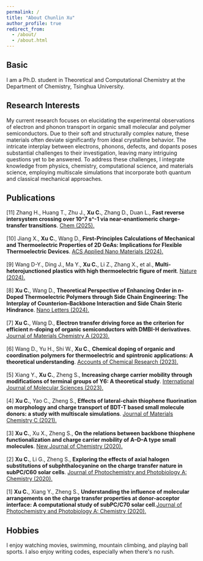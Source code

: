```yaml
---
permalink: /
title: "About Chunlin Xu"
author_profile: true
redirect_from: 
  - /about/
  - /about.html
---
```


## Basic
I am a Ph.D. student in Theoretical and Computational Chemistry at the Department of Chemistry, Tsinghua University.

## Research Interests
My current research focuses on elucidating the experimental observations of electron and phonon transport in organic small molecular and polymer semiconductors. Due to their soft and structurally complex nature, these materials often deviate significantly from ideal crystalline behavior. The intricate interplay between electrons, phonons, defects, and dopants poses substantial challenges to their investigation, leaving many intriguing questions yet to be answered. To address these challenges, I integrate knowledge from physics, chemistry, computational science, and materials science, employing multiscale simulations that incorporate both quantum and classical mechanical approaches.

## Publications
[11] Zhang H., Huang T., Zhu J., **Xu C.**, Zhang D., Duan L., **Fast reverse intersystem crossing over 10^7 s^-1 via near-enantiomeric charge-transfer transitions**. [Chem (2025).](https://doi.org/10.1016/j.chempr.2025.102685)\
\
[10] Jiang X., **Xu C.**, Wang D., **First-Principles Calculations of Mechanical and Thermoelectric Properties of 2D GeAs: Implications for Flexible Thermoelectric Devices**. [ACS Applied Nano Materials (2024).](https://pubs.acs.org/doi/abs/10.1021/acsanm.4c02419)\
\
[9] Wang D-Y., Ding J., Ma Y., **Xu C.**, Li Z., Zhang X., et al., **Multi-heterojunctioned plastics with high thermoelectric figure of merit**. [Nature (2024).](https://www.nature.com/articles/s41586-024-07724-2)\
\
[8] **Xu C.**, Wang D., **Theoretical Perspective of Enhancing Order in n-Doped Thermoelectric Polymers through Side Chain Engineering: The Interplay of Counterion–Backbone Interaction and Side Chain Steric Hindrance**. [Nano Letters (2024).](https://doi.org/10.1021/acs.nanolett.3c04829)\
\
[7] **Xu C.**, Wang D., **Electron transfer driving force as the criterion for efficient n-doping of organic semiconductors with DMBI-H derivatives**. [Journal of Materials Chemistry A (2023).](http://dx.doi.org/10.1039/D3TA02943C)\
\
[6] Wang D., Yu H., Shi W., **Xu C.**, **Chemical doping of organic and coordination polymers for thermoelectric and spintronic applications: A theoretical understanding**. [Accounts of Chemical Research (2023).](https://pubs.acs.org/doi/abs/10.1021/acs.accounts.3c00091)\
\
[5] Xiang Y., **Xu C.**, Zheng S., **Increasing charge carrier mobility through modifications of terminal groups of Y6: A theoretical study**. [International Journal of Molecular Sciences (2023).](https://www.mdpi.com/1422-0067/24/10/8610)\
\
[4] **Xu C.**, Yao C., Zheng S., **Effects of lateral-chain thiophene fluorination on morphology and charge transport of BDT-T based small molecule donors: a study with multiscale simulations**. [Journal of Materials Chemistry C (2021).](https://doi.org/10.1039/D1TC03784F)\
\
[3] **Xu C.**, Xu X., Zheng S., **On the relations between backbone thiophene functionalization and charge carrier mobility of A–D–A type small molecules**. [New Journal of Chemistry (2020).](https://pubs.rsc.org/en/content/articlehtml/2020/nj/d0nj02199g)\
\
[2] **Xu C.**, Li G., Zheng S., **Exploring the effects of axial halogen substitutions of subphthalocyanine on the charge transfer nature in subPC/C60 solar cells**. [Journal of Photochemistry and Photobiology A: Chemistry (2020).](https://www.sciencedirect.com/science/article/pii/S101060302030650X)\
\
[1] **Xu C.**, Xiang Y., Zheng S., **Understanding the influence of molecular arrangements on the charge transfer properties at donor-acceptor interface: A computational study of subPC/C70 solar cell**.[Journal of Photochemistry and Photobiology A: Chemistry (2020).](https://www.sciencedirect.com/science/article/pii/S101060301931888X)

## Hobbies
I enjoy watching movies, swimming, mountain climbing, and playing ball sports. I also enjoy writing codes, especially when there's no rush.
